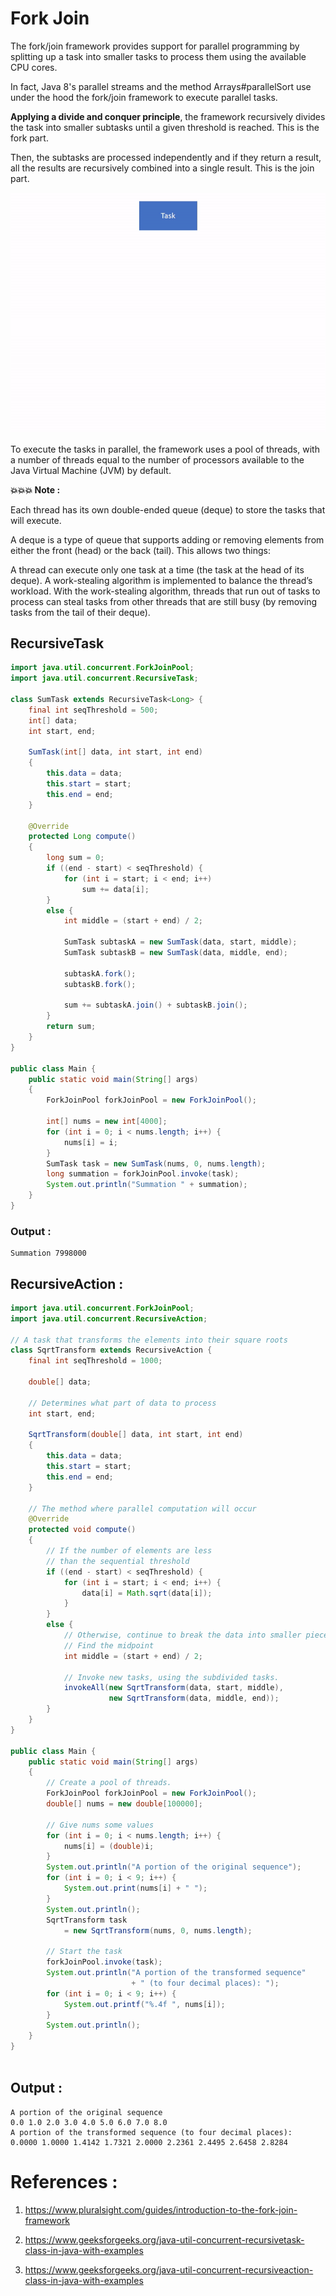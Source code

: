 # Fork Join

The fork/join framework provides support for parallel programming by splitting up a task into smaller tasks to process them using the available CPU cores.

In fact, Java 8's parallel streams and the method Arrays#parallelSort use under the hood the fork/join framework to execute parallel tasks.

**Applying a divide and conquer principle**, the framework recursively divides the task into smaller subtasks until a given threshold is reached. This is the fork part.

Then, the subtasks are processed independently and if they return a result, all the results are recursively combined into a single result. This is the join part.


![Fork Join](fork-join.gif?raw=true)


To execute the tasks in parallel, the framework uses a pool of threads, with a number of threads equal to the number of processors available to the Java Virtual Machine (JVM) by default.

**💥💥💥 Note :**

Each thread has its own double-ended queue (deque) to store the tasks that will execute.

A deque is a type of queue that supports adding or removing elements from either the front (head) or the back (tail). This allows two things:

A thread can execute only one task at a time (the task at the head of its deque).
A work-stealing algorithm is implemented to balance the thread’s workload.
With the work-stealing algorithm, threads that run out of tasks to process can steal tasks from other threads that are still busy (by removing tasks from the tail of their deque).


## RecursiveTask
```java
import java.util.concurrent.ForkJoinPool;
import java.util.concurrent.RecursiveTask;
    
class SumTask extends RecursiveTask<Long> {
    final int seqThreshold = 500;
    int[] data;
    int start, end;
  
    SumTask(int[] data, int start, int end)
    {
        this.data = data;
        this.start = start;
        this.end = end;
    }
  
    @Override
    protected Long compute()
    {
        long sum = 0;
        if ((end - start) < seqThreshold) {
            for (int i = start; i < end; i++)
                sum += data[i];
        }
        else {
            int middle = (start + end) / 2;
  
            SumTask subtaskA = new SumTask(data, start, middle);
            SumTask subtaskB = new SumTask(data, middle, end);
  
            subtaskA.fork();
            subtaskB.fork();
  
            sum += subtaskA.join() + subtaskB.join();
        }
        return sum;
    }
}

public class Main {
    public static void main(String[] args)
    {
        ForkJoinPool forkJoinPool = new ForkJoinPool();
  
        int[] nums = new int[4000];
        for (int i = 0; i < nums.length; i++) {
            nums[i] = i;
        }
        SumTask task = new SumTask(nums, 0, nums.length);
        long summation = forkJoinPool.invoke(task);
        System.out.println("Summation " + summation);
    }
}
```

### Output :
```
Summation 7998000
```

## RecursiveAction :
```java
import java.util.concurrent.ForkJoinPool;
import java.util.concurrent.RecursiveAction;
  
// A task that transforms the elements into their square roots
class SqrtTransform extends RecursiveAction {
    final int seqThreshold = 1000;
  
    double[] data;
  
    // Determines what part of data to process
    int start, end;
  
    SqrtTransform(double[] data, int start, int end)
    {
        this.data = data;
        this.start = start;
        this.end = end;
    }
  
    // The method where parallel computation will occur
    @Override
    protected void compute()
    {
        // If the number of elements are less
        // than the sequential threshold
        if ((end - start) < seqThreshold) {
            for (int i = start; i < end; i++) {
                data[i] = Math.sqrt(data[i]);
            }
        }
        else {
            // Otherwise, continue to break the data into smaller pieces
            // Find the midpoint
            int middle = (start + end) / 2;
  
            // Invoke new tasks, using the subdivided tasks.
            invokeAll(new SqrtTransform(data, start, middle),
                      new SqrtTransform(data, middle, end));
        }
    }
}

public class Main {
    public static void main(String[] args)
    {
        // Create a pool of threads.
        ForkJoinPool forkJoinPool = new ForkJoinPool();
        double[] nums = new double[100000];
  
        // Give nums some values
        for (int i = 0; i < nums.length; i++) {
            nums[i] = (double)i;
        }
        System.out.println("A portion of the original sequence");
        for (int i = 0; i < 9; i++) {
            System.out.print(nums[i] + " ");
        }
        System.out.println();
        SqrtTransform task
            = new SqrtTransform(nums, 0, nums.length);
  
        // Start the task
        forkJoinPool.invoke(task);
        System.out.println("A portion of the transformed sequence"
                           + " (to four decimal places): ");
        for (int i = 0; i < 9; i++) {
            System.out.printf("%.4f ", nums[i]);
        }
        System.out.println();
    }
}
  
```

## Output :
```
A portion of the original sequence
0.0 1.0 2.0 3.0 4.0 5.0 6.0 7.0 8.0 
A portion of the transformed sequence (to four decimal places): 
0.0000 1.0000 1.4142 1.7321 2.0000 2.2361 2.4495 2.6458 2.8284 
```

# References :
1. https://www.pluralsight.com/guides/introduction-to-the-fork-join-framework

2. https://www.geeksforgeeks.org/java-util-concurrent-recursivetask-class-in-java-with-examples

3. https://www.geeksforgeeks.org/java-util-concurrent-recursiveaction-class-in-java-with-examples

